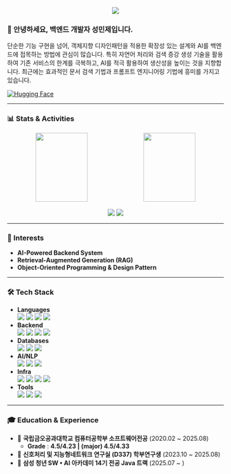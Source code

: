 <div align="center">
  <img src="https://capsule-render.vercel.app/api?type=waving&color=gradient&height=180&text=Seong%20MinJe&animation=fadeIn&fontColor=ffffff&fontSize=30" />
</div>

### 👋 안녕하세요, 백엔드 개발자 성민제입니다.
단순한 기능 구현을 넘어, 객체지향 디자인패턴을 적용한 확장성 있는 설계와 AI를 백엔드에 접목하는 방법에 관심이 많습니다.
특히 자연어 처리와 검색 증강 생성 기술을 활용하여 기존 서비스의 한계를 극복하고, AI를 적극 활용하여 생산성을 높이는 것을 지향합니다. 최근에는 효과적인 문서 검색 기법과 프롬프트 엔지니어링 기법에 흥미를 가지고 있습니다.

[![Hugging Face](https://img.shields.io/badge/HuggingFace-Profile-yellow?logo=huggingface&logoColor=white)](https://huggingface.co/kakao1513)

---

### 📊 Stats & Activities
<div align="center">
  <p>
    <img height="160em" width="49%" src="https://github-readme-stats-veggie-garden.vercel.app/api?username=smj1513&show_icons=true&include_all_commits=true&bg_color=30,e96443,904e95&title_color=fff&text_color=fff">
    <img height="160em" width="49%" src="https://github-readme-stats-veggie-garden.vercel.app/api/top-langs/?username=smj1513&layout=compact&bg_color=30,e96443,904e95&title_color=fff&text_color=fff">
  </p>
  <img src="https://topsolved.mayonedev.com/api/boj?handle=minj21&row=25&base_color=default" />
  <img src="http://github-profile-summary-cards.vercel.app/api/cards/profile-details?username=smj1513&theme=github_dark&"/>
</div>

---

### 🔭 Interests
- **AI-Powered Backend System**
- **Retrieval-Augmented Generation (RAG)**
- **Object-Oriented Programming & Design Pattern**

---

### 🛠️ Tech Stack
- **Languages** <br> 
  <img src="https://img.shields.io/badge/java-007396?style=flat&logo=java&logoColor=white"> <img src="https://img.shields.io/badge/python-3776AB?style=flat&logo=python&logoColor=white"> <img src="https://img.shields.io/badge/javascript-F7DF1E?style=flat&logo=javascript&logoColor=black"> <img src="https://img.shields.io/badge/c++-00599C?style=flat&logo=c%2B%2B&logoColor=white">
- **Backend**
  <br>
  <img src="https://img.shields.io/badge/spring-6DB33F?style=flat&logo=spring&logoColor=white"> <img src="https://img.shields.io/badge/springboot-6DB33F?style=flat&logo=springboot&logoColor=white"> <img src="https://img.shields.io/badge/springsecurity-6DB33F?style=flat&logo=springsecurity&logoColor=white"> <img src="https://img.shields.io/badge/fastapi-009688?style=flat&logo=fastapi&logoColor=white">
- **Databases**
  <br>
  <img src="https://img.shields.io/badge/mysql-4479A1?style=flat&logo=mysql&logoColor=white"> <img src="https://img.shields.io/badge/postgresql-4169E1?style=flat&logo=postgresql&logoColor=white"> <img src="https://img.shields.io/badge/elasticsearch-005571?style=flat&logo=elasticsearch&logoColor=white"> 
- **AI/NLP**
  <br>
  <img src="https://img.shields.io/badge/pytorch-EE4C2C?style=flat&logo=pytorch&logoColor=white"> <img src="https://img.shields.io/badge/sentencetransformers-111111?style=flat&logo=huggingface&logoColor=white"> <img src="https://img.shields.io/badge/langchain-1C3C3C?style=flat&logo=langchain&logoColor=white">
- **Infra**
  <br>
  <img src="https://img.shields.io/badge/docker-2496ED?style=flat&logo=docker&logoColor=white"> <img src="https://img.shields.io/badge/nginx-009639?style=flat&logo=nginx&logoColor=white"> <img src="https://img.shields.io/badge/amazons3-569A31?style=flat&logo=amazons3&logoColor=white"> <img src="https://img.shields.io/badge/amazonaws-232F3E?style=flat&logo=amazonaws&logoColor=white">
- **Tools**
  <br>
  <img src="https://img.shields.io/badge/linux-FCC624?style=flat&logo=linux&logoColor=black"> <img src="https://img.shields.io/badge/github-181717?style=flat&logo=github&logoColor=white"> <img src="https://img.shields.io/badge/git-F05032?style=flat&logo=git&logoColor=white">

---

### 🎓 Education & Experience
- 🏫 **국립금오공과대학교 컴퓨터공학부 소프트웨어전공** (2020.02 ~ 2025.08)
  -  **Grade** : **4.5/4.23 | (major) 4.5/4.33**
- 🔬 **신호처리 및 지능형네트워크 연구실 (D337) 학부연구생** (2023.10 ~ 2025.08)
- 🏢 **삼성 청년 SW • AI 아카데미 14기 전공 Java 트랙** (2025.07 ~ )
